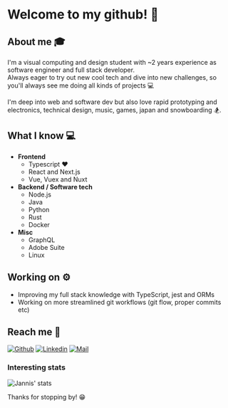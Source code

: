 # Welcome to my github! 👋

## About me :mortar_board:
I'm a visual computing and design student with ~2 years experience as software engineer and full stack developer.  
Always eager to try out new cool tech and dive into new challenges, so you'll always see me doing all kinds of projects 💻  

I'm deep into web and software dev but also love rapid prototyping and electronics, technical design, music, games, japan and snowboarding 🏂.

## What I know :computer:
- **Frontend**
  - Typescript :heart:
  - React and Next.js
  - Vue, Vuex and Nuxt
- **Backend / Software tech**
  - Node.js
  - Java
  - Python
  - Rust
  - Docker
- **Misc**
  - GraphQL
  - Adobe Suite
  - Linux

## Working on :gear:
- Improving my full stack knowledge with TypeScript, jest and ORMs
- Working on more streamlined git workflows (git flow, proper commits etc)

## Reach me :wave:
[![Github](https://img.shields.io/github/followers/moka491?label=Follow&style=social)](https://github.com/moka491)
[![Linkedin](https://img.shields.io/badge/-Jannis%20Becker-blue?style=flat-square&logo=linkedin&logoColor=white&link=https://www.linkedin.com/in/jannisbecker/)](https://www.linkedin.com/in/jannisbecker/)
[![Mail](https://img.shields.io/badge/-jbecker@jannisbecker.me-blue?style=flat-square&logo=mail&logoColor=red)](mailto:jbecker@jannisbecker.me)


### Interesting stats

![Jannis' stats](https://github-readme-stats.vercel.app/api?username=Moka491&&show_icons=true)

Thanks for stopping by! 😁

